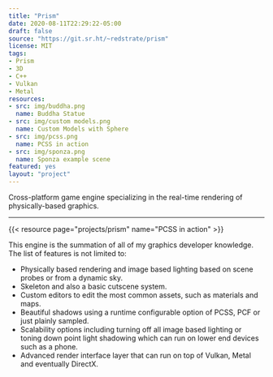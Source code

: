 ```yaml
---
title: "Prism"
date: 2020-08-11T22:29:22-05:00
draft: false
source: "https://git.sr.ht/~redstrate/prism"
license: MIT
tags:
- Prism
- 3D
- C++
- Vulkan
- Metal
resources:
- src: img/buddha.png
  name: Buddha Statue
- src: img/custom models.png
  name: Custom Models with Sphere
- src: img/pcss.png
  name: PCSS in action
- src: img/sponza.png
  name: Sponza example scene
featured: yes
layout: "project"
---
```


Cross-platform game engine specializing in the real-time rendering of physically-based graphics.

<!--more-->
---

{{< resource page="projects/prism" name="PCSS in action" >}}

This engine is the summation of all of my graphics developer knowledge. The list of features is not limited to:

* Physically based rendering and image based lighting based on scene probes or from a dynamic sky.
* Skeleton and also a basic cutscene system.
* Custom editors to edit the most common assets, such as materials and maps.
* Beautiful shadows using a runtime configurable option of PCSS, PCF or just plainly sampled.
* Scalability options including turning off all image based lighting or toning down point light shadowing which can run on lower end devices such as a phone.
* Advanced render interface layer that can run on top of Vulkan, Metal and eventually DirectX.
